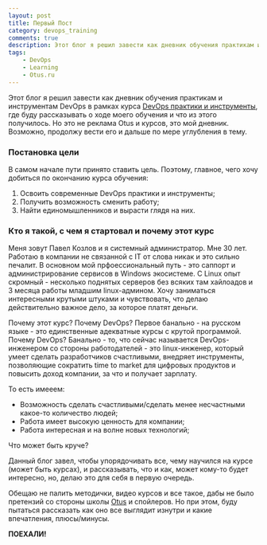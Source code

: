 ```yaml
---
layout: post
title: Первый Пост
category: devops_training
comments: true
description: Этот блог я решил завести как дневник обучения практикам и инструментам DevOps в рамках курса DevOps практики и инструменты от otus.ru и Express42, где буду рассказывать о ходе моего обучения и что из этого получилось. 
tags:
    - DevOps
    - Learning
    - Otus.ru
---
```




Этот блог я решил завести как дневник обучения практикам и инструментам DevOps в рамках курса [DevOps практики и инструменты](https://otus.ru/lessons/devops-praktiki-i-instrumenty/), где буду рассказывать о ходе моего обучения и что из этого получилось. Но это не реклама Otus и курсов, это мой дневник. Возможно, продолжу вести его и дальше по мере углубления в тему.

### Постановка цели

В самом начале пути принято ставить цель. Поэтому, главное, чего хочу добиться по окончанию курса обучения:

1. Освоить современные DevOps практики и инструменты;
2. Получить возможность сменить работу;
3. Найти единомышленников и вырасти глядя на них.

### Кто я такой, с чем я стартовал и почему этот курс

Меня зовут Павел Козлов и я системный администратор. Мне 30 лет. Работаю в компании не связанной с IT от слова никак и это сильно печалит. В основном мой прфоессиональный путь - это саппорт и администрирование сервисов в Windows экосистеме. С Linux опыт скромный - несколько поднятых серверов без всяких там хайлоадов и 3 месяца работы младшим linux-админом. Хочу заниматься интересными крутыми штуками и чувствовать, что делаю действительно важное дело, за которое платят деньги. 

Почему этот курс? Почему DevOps? Первое банально - на русском языке - это единственные адекватные курсы с крутой программой. Почему DevOps? Банально - то, что сейчас называется DevOps-инженером со стороны работодателей - это linux-инженер, который умеет сделать разработчиков счастливыми, внедряет инструменты, позволяющие сократить time to market для цифровых продуктов и повысить доход компании, за что и получает зарплату. 

То есть имееем:

- Возможность сделать счастливыми/сделать менее несчастными какое-то количество людей;
- Работа имеет высокую ценность для компании;
- Работа интересная и на волне новых технологий;

Что может быть круче?

Данный блог завел, чтобы упорядочивать все, чему научился на курсе (может быть курсах), и рассказывать, что и как, может кому-то будет интересно, но, делаю это для себя в первую очередь.

Обещаю не палить методички, видео курсов и все такое, дабы не было претензий со стороны школы [Otus](https://otus.ru) и спойлеров. Но при этом, буду пытаться рассказать как оно все выглядит изнутри и какие впечатления, плюсы/минусы.

**ПОЕХАЛИ!**
